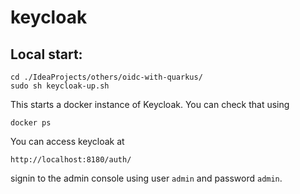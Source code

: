 # keycloak

## Local start:

```
cd ./IdeaProjects/others/oidc-with-quarkus/
sudo sh keycloak-up.sh
```

This starts a docker instance of Keycloak. You can check that using

```
docker ps
```

You can access keycloak at

```
http://localhost:8180/auth/
```

signin to the admin console using user `admin` and password `admin`.

